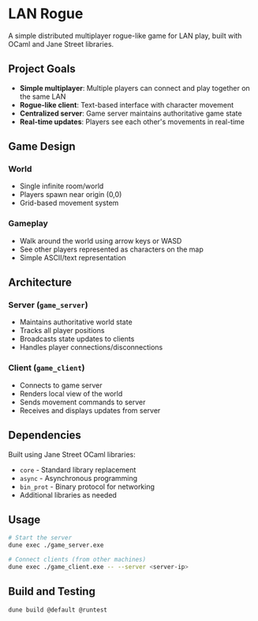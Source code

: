 # LAN Rogue

A simple distributed multiplayer rogue-like game for LAN play, built
with OCaml and Jane Street libraries.

## Project Goals

- **Simple multiplayer**: Multiple players can connect and play together on the same LAN
- **Rogue-like client**: Text-based interface with character movement
- **Centralized server**: Game server maintains authoritative game state
- **Real-time updates**: Players see each other's movements in real-time

## Game Design

### World
- Single infinite room/world
- Players spawn near origin (0,0)
- Grid-based movement system

### Gameplay
- Walk around the world using arrow keys or WASD
- See other players represented as characters on the map
- Simple ASCII/text representation

## Architecture

### Server (`game_server`)
- Maintains authoritative world state
- Tracks all player positions
- Broadcasts state updates to clients
- Handles player connections/disconnections

### Client (`game_client`)
- Connects to game server
- Renders local view of the world
- Sends movement commands to server
- Receives and displays updates from server

## Dependencies

Built using Jane Street OCaml libraries:
- `core` - Standard library replacement
- `async` - Asynchronous programming
- `bin_prot` - Binary protocol for networking
- Additional libraries as needed

## Usage

```bash
# Start the server
dune exec ./game_server.exe

# Connect clients (from other machines)
dune exec ./game_client.exe -- --server <server-ip>
```

## Build and Testing

```bash
dune build @default @runtest
```
